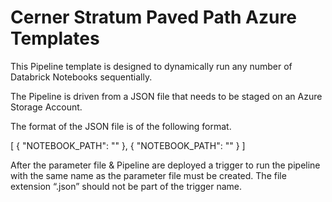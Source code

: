 # Cerner Stratum Paved Path Azure Templates

This Pipeline template is designed to dynamically run any number of Databrick Notebooks sequentially.

The Pipeline is driven from a JSON file that needs to be staged on an Azure Storage Account. 

The format of the JSON file is of the following format. 

[
    {
        "NOTEBOOK_PATH": "<WORKSPACEPATH>"
    },
    {
        "NOTEBOOK_PATH": "<WORKSPACEPATH>"
    }
]

After the parameter file & Pipeline are deployed a trigger to run the pipeline with the same name as the parameter file must be created. The file extension “.json” should not be part of the trigger name. 